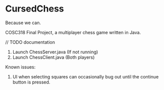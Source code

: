 # CursedChess
Because we can.

COSC318 Final Project, a multiplayer chess game written in Java.

// TODO documentation 
1. Launch ChessServer.java (If not running)
2. Launch ChessClient.java (Both players)

Known issues:
1. UI when selecting squares can occasionally bug out until the continue button is pressed.